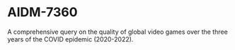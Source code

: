# AIDM-7360
A comprehensive query on the quality of global video games over the three years of the COVID epidemic (2020-2022).
